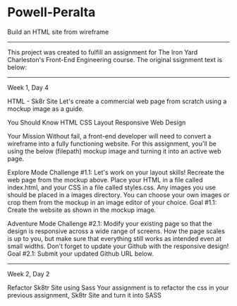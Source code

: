 # Powell-Peralta
Build an HTML site from wireframe

----------------------------------

This project was created to fulfill an assignment for The Iron Yard Charleston's Front-End Engineering course. The original ssignment text is below:

----------------------------------

Week 1, Day 4

HTML - Sk8r Site 
Let's create a commercial web page from scratch using a mockup image as a guide.

You Should Know
HTML
CSS Layout
Responsive Web Design

Your Mission
Without fail, a front-end developer will need to convert a wireframe into a fully functioning website. For this assignment, you'll be using the below (filepath) mockup image and turning it into an active web page.

Explore Mode
Challenge #1.1: Let's work on your layout skills! Recreate the web page from the mockup above. Place your HTML in a file called index.html, and your CSS in a file called styles.css. Any images you use should be placed in a images directory. You can choose your own images or crop them from the mockup in an image editor of your choice. 
Goal #1.1: Create the website as shown in the mockup image.

Adventure Mode
Challenge #2.1: Modify your existing page so that the design is responsive across a wide range of screens. How the page scales is up to you, but make sure that everything still works as intended even at small widths. Don't forget to update your Github with the responsive design!
Goal #2.1: Submit your updated Github URL below.

----------------------------------

Week 2, Day 2

Refactor Sk8tr Site using Sass
Your assignment is to refactor the css in your previous assignment, Sk8tr Site and turn it into SASS
